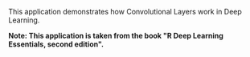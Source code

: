 This application demonstrates how Convolutional Layers work in Deep Learning.
 
**Note: This application is taken from the book "R Deep Learning Essentials, second edition".**
 

